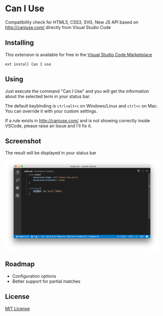 # Can I Use

Compatibility check for HTML5, CSS3, SVG, New JS API based on http://caniuse.com/ directly from Visual Studio Code

## Installing

This extension is available for free in the [Visual Studio Code Marketplace](https://marketplace.visualstudio.com/items/akamud.vscode-caniuse)  
```
ext install Can I use
```

## Using

Just execute the command "Can I Use" and you will get the information about the selected term in your status bar.

The default keybinding is `ctrl+alt+c` on Windows/Linux and `ctrl+c` on Mac. You can override it with your custom settings.

If a rule exists in http://caniuse.com/ and is not showing correctly inside VSCode, please raise an Issue and I'll fix it.

## Screenshot

The result will be displayed in your status bar

![](https://raw.githubusercontent.com/akamud/vscode-caniuse/master/screenshot.png)

## Roadmap

* Configuration options
* Better support for partial matches

## License
[MIT License](https://raw.githubusercontent.com/akamud/vscode-caniuse/master/LICENSE)
